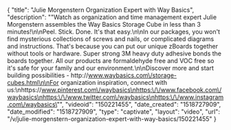 {
    "title": "Julie Morgenstern Organization Expert with Way Basics",
    "description": "\"Watch as organization and time management expert Julie Morgenstern assembles the Way Basics Storage Cube in less than 3 minutes!\n\nPeel. Stick. Done. It's that easy.\n\nIn our packages, you won't find mysterious collections of screws and nails, or complicated diagrams and instructions. That's because you can put our unique zBoards together without tools or hardware. Super strong 3M heavy duty adhesive bonds the boards together. All our products are formaldehyde free and VOC free so it's safe for your family and our environment.\n\nDiscover more and start building possibilities - http:\/\/www.waybasics.com\/storage-cubes.html\n\nFor organization inspiration, connect with us:\nhttps:\/\/www.pinterest.com\/waybasics\nhttps:\/\/www.facebook.com\/waybasics\nhttps:\/\/www.twitter.com\/waybasics\nhttps:\/\/www.instagram.com\/waybasics\"",
    "videoid": "150221455",
    "date_created": "1518727909",
    "date_modified": "1518727909",
    "type": "captivate",
    "layout": "video",
    "url": "\/v\/julie-morgenstern-organization-expert-with-way-basics\/150221455"
}